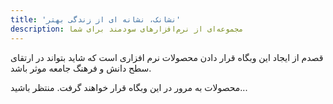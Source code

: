 ```yaml
---
title: 'نشانک، نشانه ای از زندگی بهتر'
description: مجموعه‌ای از نرم‌افزارهای سودمند برای شما
---
```

قصدم از ایجاد این وبگاه قرار دادن محصولات نرم افزاری است که شاید بتواند در ارتقای سطح دانش و فرهنگ جامعه موثر باشد. 

محصولات به مرور در این وبگاه قرار خواهند گرفت. منتظر باشید...
